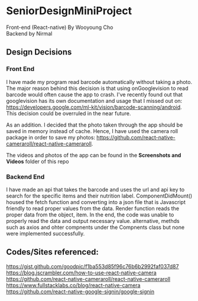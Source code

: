 # SeniorDesignMiniProject
Front-end (React-native) By Wooyoung Cho  
Backend by Nirmal
## Design Decisions

### Front End
I have made my program read barcode automatically without taking a photo. The major reason behind this decision is that using onGooglevision to read barcode would often cause the app to crash. I've recently found out that googlevision has its own documentation and usage that I missed out on: https://developers.google.com/ml-kit/vision/barcode-scanning/android. This decision could be overruled in the near future.  

As an addition. I decided that the photo taken through the app should be saved in memory instead of cache. Hence, I have used the camera roll package in order to save my photos:
https://github.com/react-native-cameraroll/react-native-cameraroll.

The videos and photos of the app can be found in the **Screenshots and Videos** folder of this repo
### Backend End

I have made an api that takes the barcode and uses the url and api key to search for the specific items and their nutrition label. ComponentDidMount() housed the fetch function and converting into a json file that is Javascript friendly to read proper values from the data. Render function reads the proper data from the object, item. In the end, the code was unable to properly read the data and output necessary value. alternative, methds such as axios and ohter compnents under the Compnents class but none were implemented successfully.



## Codes/Sites referenced:  
https://gist.github.com/goodpic/f1ba553d85f96c76b6b2992faf037d87  
https://blog.jscrambler.com/how-to-use-react-native-camera  
https://github.com/react-native-cameraroll/react-native-cameraroll  
https://www.fullstacklabs.co/blog/react-native-camera  
https://github.com/react-native-google-signin/google-signin
